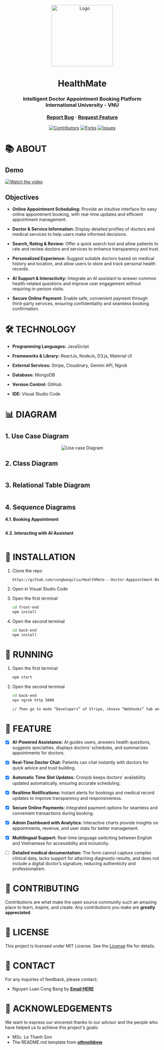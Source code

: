 <div id="top" align="center">
</div>
<!-- PROJECT LOGO -->
<div align="center">
  <img src="front-end/src/assets/images/logo.png" alt="Logo" width="200">
  <h1 align="center">HealthMate</h1>
  <h3 align="center">
    Intelligent Doctor Appointment Booking Platform <br />International University - VNU
    <br />
    <br />
    <a href="https://github.com/congbangitiu/HealthMate---Doctor-Apppointment-Booking-Website.git">Report Bug</a>
    ·
    <a href="https://github.com/congbangitiu/HealthMate---Doctor-Apppointment-Booking-Website.git">Request Feature</a>
  </h3>

[![Contributors][contributors-shield]][contributors-url]
[![Forks][forks-shield]][forks-url]
[![Issues][issues-shield]][issues-url]

<!-- MARKDOWN LINKS & IMAGES -->

[contributors-shield]: https://img.shields.io/github/contributors/congbangitiu/HealthMate---Doctor-Apppointment-Booking-Website.svg?style=for-the-badge
[contributors-url]: https://github.com/congbangitiu/HealthMate---Doctor-Apppointment-Booking-Website/graphs/contributors
[forks-shield]: https://img.shields.io/github/forks/congbangitiu/HealthMate---Doctor-Apppointment-Booking-Website.svg?style=for-the-badge
[forks-url]: https://github.com/congbangitiu/HealthMate---Doctor-Apppointment-Booking-Website/network/members
[issues-shield]: https://img.shields.io/github/issues/congbangitiu/HealthMate---Doctor-Apppointment-Booking-Website.svg?style=for-the-badge
[issues-url]: https://github.com/congbangitiu/HealthMate---Doctor-Apppointment-Booking-Website/issues

</div>

<!-- About -->

# 📚 ABOUT

## Demo

[![Watch the video](https://img.youtube.com/vi/1n_eCRAPhvc/0.jpg)](https://youtu.be/1n_eCRAPhvc)

## Objectives

- **Online Appointment Scheduling:** Provide an intuitive interface for easy online appointment booking, with real-time updates and efficient appointment management.

- **Doctor & Service Information:** Display detailed profiles of doctors and medical services to help users make informed decisions.

- **Search, Rating & Review:** Offer a quick search tool and allow patients to rate and review doctors and services to enhance transparency and trust.

- **Personalized Experience:** Suggest suitable doctors based on medical history and location, and allow users to store and track personal health records.

- **AI Support & Interactivity:** Integrate an AI assistant to answer common health-related questions and improve user engagement without requiring in-person visits.

- **Secure Online Payment:** Enable safe, convenient payment through third-party services, ensuring confidentiality and seamless booking confirmation.

<!-- Technologies Used -->

# 🛠 TECHNOLOGY

-   **Programming Languages:** JavaScript

-   **Frameworks & Library:** ReactJs, NodeJs, D3.js, Material UI

-   **External Services:** Stripe, Cloudinary, Gemini API, Ngrok

-   **Database:** MongoDB

-   **Version Control:** GitHub

-   **IDE:** Visual Studio Code

<!-- Diagrams -->

# 📊 DIAGRAM

## 1. Use Case Diagram

<div align="center">
<img src="front-end/src/assets/Diagram/Use case.png" alt="Use case Diagram">
</div>

## 2. Class Diagram

<div align="center">
<img src="front-end/src/assets/Diagram/Class diagram.png" alt="">
</div>

## 3. Relational Table Diagram

<div align="center">
<img src="front-end/src/assets/Diagram/Relational Table Diagram.png" alt="">
</div>

## 4. Sequence Diagrams

**4.1. Booking Appointment**

<div align="center">
<img src="front-end/src/assets/Diagram/SD - Booking Appointment.png" alt="">
</div>

**4.2. Interacting with AI Assistant**

<div align="center">
<img src="front-end/src/assets/Diagram/SD - Interact with AI.png" alt="">
</div>

<!-- INSTALLATION -->

# 🔧 INSTALLATION

1. Clone the repo
    ```sh
    https://github.com/congbangitiu/HealthMate---Doctor-Apppointment-Booking-Website.git
    ```
2. Open in Visual Studio Code
3. Open the first terminal

    ```sh
    cd front-end
    npm install
    ```

4. Open the second terminal

    ```sh
    cd back-end
    npm install
    ```

<!-- RUNNING -->

# 📍 RUNNING

1. Open the first terminal

    ```sh
    npm start
    ```

2. Open the second terminal

    ```sh
    cd back-end
    npx ngrok http 5000

    // Then go to mode “Developers” of Stripe, choose “Webhooks” tab and edit the URL
    ```

<!-- FEATURE -->

# 🦾 FEATURE

- [x] **AI-Powered Assistance:** AI guides users, answers health questions, suggests specialties, displays doctors’ schedules, and summarizes appointments for doctors.

- [x] **Real-Time Doctor Chat:** Patients can chat instantly with doctors for quick advice and trust building.

- [x] **Automatic Time Slot Updates:** Cronjob keeps doctors’ availability updated automatically, ensuring accurate scheduling.

- [x] **Realtime Notifications:** Instant alerts for bookings and medical record updates to improve transparency and responsiveness.

- [x] **Secure Online Payments:** Integrated payment options for seamless and convenient transactions during booking.

- [x] **Admin Dashboard with Analytics:** Interactive charts provide insights on appointments, revenue, and user stats for better management.

- [x] **Multilingual Support:** Real-time language switching between English and Vietnamese for accessibility and inclusivity.

- [ ] **Detailed medical documentation:** The form cannot capture complex clinical data, lacks support for attaching diagnostic results, and does not include a digital doctor’s signature, reducing authenticity and professionalism.


<!-- CONTRIBUTING -->

# 🤝 CONTRIBUTING

Contributions are what make the open source community such an amazing place to learn, inspire, and create. Any
contributions you make are **greatly appreciated**.

# 📄 LICENSE

This project is licensed under MIT License. See the [License](https://github.com/congbangitiu/HealthMate---Doctor-Apppointment-Booking-Website/blob/main/LICENSE) file for details.

<!-- CONTACT-->

# 📧 CONTACT

For any inquiries of feedback, please contact:

-   Nguyen Luan Cong Bang by **[Email HERE](mailto:bangnguyen.071102@gmail.com)**

<!-- ACKNOWLEDGMENTS -->

# 🙏 ACKNOWLEDGEMENTS

We want to express our sincerest thanks to our advisor and the people who have helped us to achieve this project's
goals:

-   []() MSc. Le Thanh Son
-   []() The README.md template from **[othneildrew](https://github.com/othneildrew/Best-README-Template)**
